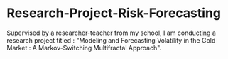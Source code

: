 # Research-Project-Risk-Forecasting
Supervised by a researcher-teacher from my school, I am conducting a research project titled : "Modeling and Forecasting Volatility in the Gold Market : A Markov-Switching Multifractal Approach".
